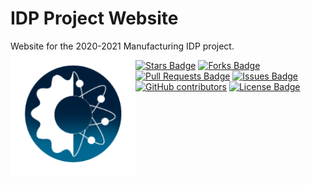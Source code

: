 # IDP Project Website
Website for the 2020-2021 Manufacturing IDP project.
<img align="left" width="200" height="200" src="/assets/img/android-chrome-192x192.png" alt="IDP Project Website Logo">
<div align="left">
  <a href="https://github.com/Kaweees/IDP-Project-Website/stargazers"><img src="https://img.shields.io/github/stars/Kaweees/IDP-Project-Website" alt="Stars Badge"/></a>
  <a href="https://github.com/Kaweees/IDP-Project-Website/members"><img src="https://img.shields.io/github/forks/Kaweees/IDP-Project-Website" alt="Forks Badge"/></a>
  <a href="https://github.com/elangosundar/Kaweees/IDP-Project-Website/pulls"><img src="https://img.shields.io/github/issues-pr/Kaweees/IDP-Project-Website" alt="Pull Requests Badge"/></a>
  <a href="https://github.com/elangosundar/Kaweees/IDP-Project-Website"><img src="https://img.shields.io/github/issues/Kaweees/IDP-Project-Website" alt="Issues Badge"/></a>
  <a href="https://github.com/Kaweees/IDP-Project-Website"><img alt="GitHub contributors" src="https://img.shields.io/github/contributors/Kaweees/IDP-Project-Website?color=2b9348"></a>
  <a href="https://github.com/Kaweees/IDP-Project-Website/blob/master/LICENSE"><img src="https://img.shields.io/github/license/Kaweees/IDP-Project-Website?color=2b9348" alt="License Badge"/></a>
</div>
